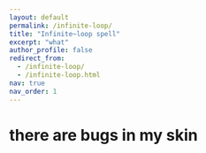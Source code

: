 ```yaml
---
layout: default
permalink: /infinite-loop/
title: "Infinite~loop spell"
excerpt: "what"
author_profile: false
redirect_from: 
  - /infinite-loop/
  - /infinite-loop.html
nav: true
nav_order: 1
---
```



# there are bugs in my skin